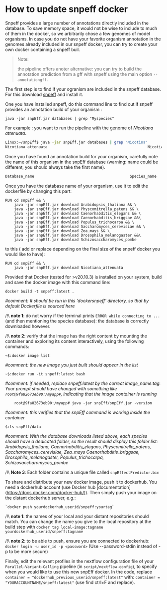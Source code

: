 # How to update snpeff docker
Snpeff provides a large number of annotations directly included in the database. To save memory space, it would not be wise to include to much of them in the docker, so we arbitrarily chose a few genomes of model organisms. In case you do not have your favorite organism annotation in the genomes already included in our snpeff docker, you can try to create your own docker containing a snpeff buil.
>Note: 
>
>the pipeline offers anoter alternative: you can try to build the annotation prediction from a gff with snpeff using the main option `--annotationgff`.


The first step is to find if your ogranism are included in the snpeff database. For this download [snpeff](https://pcingola.github.io/SnpEff/download/) and install it.

One you have installed snpeff, do this command line to find out if snpeff provides an annotation build of your organism : 

`java -jar snpEff.jar databases | grep "Myspecies" `

For example : you want to run the pipeline with the genome of *Nicotiana attenuata*.

```sh
Linux:~/snpEff$ java -jar snpEff.jar databases | grep "Nicotina"
Nicotiana_attenuata                                         	Nicotiana_attenuata                                         	          	                              	https://snpeff.blob.core.windows.net/databases/v5_0/snpEff_v5_0_Nicotiana_attenuata.zip

```

Once you have found an annotation build for your organism, carefully note the name of this organism in the snpEff database (warning: name could be different, you should always take the first name).

```sh
Database_name                                         	Species_name                                         	          	                              	https://snpeff.blob.core.windows.net/databases/v5_0/.....zip

```

Once you have the database name of your organism, use it to edit the dockerfile by changing this part:
```docker
RUN cd snpEff && \
	java -jar snpEff.jar download Arabidopsis_thaliana && \
	java -jar snpEff.jar download Physcomitrella_patens && \
	java -jar snpEff.jar download Caenorhabditis_elegans && \
	java -jar snpEff.jar download Caenorhabditis_briggsae &&\
	java -jar snpEff.jar download Populus_trichocarpa && \
	java -jar snpEff.jar download Saccharomyces_cerevisiae && \
	java -jar snpEff.jar download Zea_mays && \
	java -jar snpEff.jar download Drosophila_melanogaster &&\
	java -jar snpEff.jar download Schizosaccharomyces_pombe
```
to this ( add or replace depending on the final size of the snpeff docker you would like to have): 

```docker
RUN cd snpEff && \
	java -jar snpEff.jar download Nicotiana_attenuata
```

Provided that Docker (tested for >v20.10.3) is installed on your system, build and save the docker image with this command line:
```
docker build -t snpeff:latest . 
```
*#comment: # should be run in this 'dockersnpeff' directory, so that by default Dockerfile is sourced here*

/!\ **note 1**: do not worry if the terminal prints `ERROR while connecting to ...` (and then mentioning the species database): the database is correctly downloaded however.

/!\ **note 2**: verify that the image has the right content by mounting the container and exploring its content interactively, using the following commands:

	~$:docker image list

*#comment: the new image you just built should appear in the list*

	~$:docker run -it snpeff:latest bash 
*#comment: if needed, replace snpeff:latest by the correct image_name:tag. Your prompt should have changed with something like `root@9fa82673eb90:/myapp#`, indicating that the image container is running*
```docker
	root@9fa82673eb90:/myapp# java -jar snpEff/snpEff.jar -version 
```
*#comment: this verifies that the snpEff command is working inside the container*

	$:ls snpEff/data 
*#comment: With the database downloads listed above, each species should have a dedicated folder, so the result should display this folder list: Arabidopsis_thaliana, Caenorhabditis_elegans, Physcomitrella_patens, Saccharomyces_cerevisiae, Zea_mays Caenorhabditis_briggsae, Drosophila_melanogaster, Populus_trichocarpa, Schizosaccharomyces_pombe*

/!\ **Note 3**: Each folder contains a unique file called `snpEffectPredictor.bin`

To share and distribute your new docker image, push it to dockerhub. You need a dockerhub account (use Docker hub [documentation] (https://docs.docker.com/docker-hub/)). Then simply push your image on the distant dockerhub server, e.g.:

	`docker push yourdockerhub_userid/snpeff:yourtag`

/!\ **note 1**: the names of your local and your distant repositories should match. You can change the name you give to the local repository at the build step with `docker tag local-image:tagname yourdockerhub_userid/snpeff:tagname`

/!\ **note 2**: to be able to push, ensure you are connected to dockerhub: `docker login -u user_id -p <password>` (Use --password-stdin instead of -p to be more secure)


Finally, edit the relevant profiles in the nextflow configuration file of your `Parallel-Variant-Calling` pipeline (in `script/nextflow.config`), to specify when you would like to use this new snpEff docker. In the code, replace `container = "dockerhub_previous_userid/snpeff:latest"` with: `container = "YOURACCOUNTNAME/snpeff:latest"` (use find ctrl+F and replace).